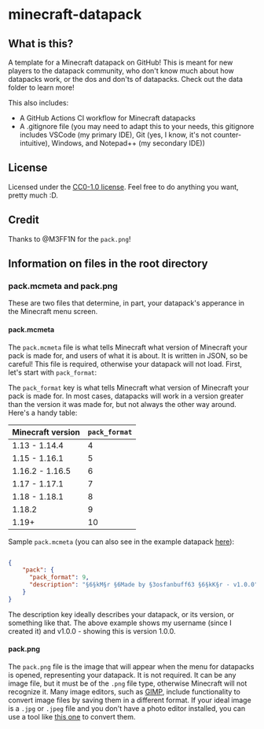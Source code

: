 # minecraft-datapack

## What is this?

A template for a Minecraft datapack on GitHub! This is meant for new players to the datapack community, who don't know much about how datapacks work, or the dos and don'ts of datapacks. Check out the data folder to learn more!

This also includes:

- A GitHub Actions CI workflow for Minecraft datapacks
- A .gitignore file (you may need to adapt this to your needs, this gitignore includes VSCode (my primary IDE), Git (yes, I know, it's not counter-intuitive), Windows, and Notepad++ (my secondary IDE))

## License

Licensed under the [CC0-1.0 license](LICENSE.md). Feel free to do anything you want, pretty much :D.

## Credit

Thanks to @M3FF1N for the `pack.png`!

## Information on files in the root directory

### pack.mcmeta and pack.png

These are two files that determine, in part, your datapack's apperance in the Minecraft menu screen.

#### pack.mcmeta

The `pack.mcmeta` file is what tells Minecraft what version of Minecraft your pack is made for, and users of what it is about. It is written in JSON, so be careful!  This file is required, otherwise your datapack will not load. First, let's start with `pack_format`:

The `pack_format` key is what tells Minecraft what version of Minecraft your pack is made for. In most cases, datapacks will work in a version greater than the version it was made for, but not always the other way around. Here's a handy table:

| Minecraft version | `pack_format` |
| ----------------- | ------------- |
| 1.13 - 1.14.4     | 4             |
| 1.15 - 1.16.1     | 5             |
| 1.16.2 - 1.16.5   | 6             |
| 1.17 - 1.17.1     | 7             |
| 1.18 - 1.18.1     | 8             |
| 1.18.2            | 9             |
| 1.19+             | 10            |

Sample `pack.mcmeta` (you can also see in the example datapack [here](pack.mcmeta)):

```json

{
    "pack": {
      "pack_format": 9,
      "description": "§6§kM§r §6Made by §3osfanbuff63 §6§kK§r - v1.0.0"
    }
}

```

The description key ideally describes your datapack, or its version, or something like that. The above example shows my username (since I created it) and v1.0.0 - showing this is version 1.0.0.

#### pack.png

The `pack.png` file is the image that will appear when the menu for datapacks is opened, representing your datapack. It is not required. It can be any image file, but it must be of the `.png` file type, otherwise Minecraft will not recognize it. Many image editors, such as [GIMP](https://gimp.org), include functionality to convert image files by saving them in a different format. If your ideal image is a `.jpg` or `.jpeg` file and you don't have a photo editor installed, you can use a tool like [this one](https://jpg2png.com/) to convert them.
